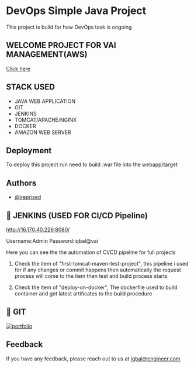 # DevOps Simple Java Project

This project is build for how DevOps task is ongoing

## WELCOME PROJECT FOR VAI MANAGEMENT(AWS)

[Click here](http://16.16.142.13:8080/webapp/)

## STACK USED

- JAVA WEB APPLICATION
- GIT
- JENKINS
- TOMCAT/APACHE/NGINX
- DOCKER
- AMAZON WEB SERVER

## Deployment

To deploy this project run need to build .war file into the webapp/target

## Authors

- [@ireprised](https://github.com/ireprised)

## 🚀 JENKINS (USED FOR CI/CD Pipeline)

http://16.170.40.226:8080/

Username:Admin
Password:iqbal@vai

Here you can see the the automation of CI/CD pipeline for full projects

1. Check the item of "first-tomcat-maven-test-project", this pipeline i used for if any changes or commit happens then automatically the request process
   will come to the item then test and build process starts

2. Check the item of "deploy-on-docker", The dockerfile used to build container and get latest artificates to the build procedure

## 🔗 GIT

[![portfolio](<(https://img.shields.io/badge/git-%23F05033.svg?style=for-the-badge&logo=git&logoColor=white)>)](https://github.com/ireprised/devops_project_for_vai/)

## Feedback

If you have any feedback, please reach out to us at iqbal@engineer.com
